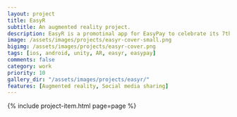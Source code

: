 ```yaml
---
layout: project
title: EasyR
subtitle: An augmented reality project.
description: EasyR is a promotinal app for EasyPay to celebrate its 7th birthday. You get to blow the baloons representing each partner at the time, light up the candles, and finally hear the birthday song while confettis are firing.
image: /assets/images/projects/easyr-cover-small.png
bigimg: /assets/images/projects/easyr-cover.png
tags: [ios, android, unity, AR, easyr, easypay]
comments: false
category: work
priority: 10
gallery_dir: "/assets/images/projects/easyr/"
features: [Augmented reality, Social media sharing]
---
```


{% include project-item.html page=page %}